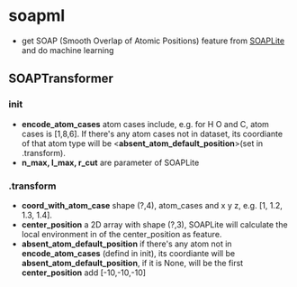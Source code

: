 # soapml
- get SOAP (Smooth Overlap of Atomic Positions) feature from [SOAPLite](https://github.com/SINGROUP/SOAPLite) and do machine learning
## SOAPTransformer
### init
- **encode\_atom\_cases** atom cases include, e.g. for H O and C, atom cases is [1,8,6]. If there's any atom cases not in dataset, its coordiante of that atom type will be <**absent\_atom\_default\_position**\>(set in .transform). 
- **n\_max, l\_max, r\_cut** are parameter of SOAPLite
### .transform
- **coord\_with\_atom\_case** shape (?,4), atom_cases and x y z, e.g. [1, 1.2, 1.3, 1.4].
- **center_position** a 2D array with shape (?,3), SOAPLite will calculate the local environment in of the center\_position as feature.
- **absent\_atom\_default\_position** if there's any atom not in **encode\_atom\_cases** (defind in init), its coordiante will be **absent\_atom\_default\_position**, if it is None, will be the first **center\_position** add [-10,-10,-10]

